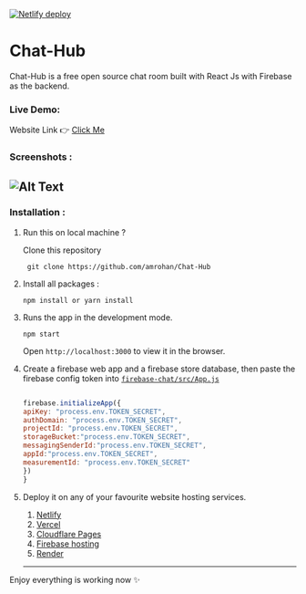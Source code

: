 

[![Netlify deploy](https://api.netlify.com/api/v1/badges/c6f44d34-0570-4ca0-9d3d-cabdaa2b3afb/deploy-status)](https://chat-hub.rohan.ml)

# Chat-Hub

Chat-Hub is a free open source chat room built with React Js with Firebase as the backend.

### Live Demo:

Website Link 👉 [Click Me](https://chat-hub.rohan.ml)

### Screenshots :

![Alt Text](https://dev-to-uploads.s3.amazonaws.com/uploads/articles/j0isihn4ve2ecz41njyv.jpg)
---

### Installation :

1. Run this on local machine ? 

    Clone this repository 
    ```
     git clone https://github.com/amrohan/Chat-Hub
    ```

2. Install all packages :

    `npm install or yarn install` 

3. Runs the app in the development mode.

    `npm start`

    Open `http://localhost:3000` to view it in the browser.

4. Create a firebase web app and a firebase store database, then paste the firebase config token into [`firebase-chat/src/App.js`](src/App.js#L12)

    ```jsx

    firebase.initializeApp({  
    apiKey: "process.env.TOKEN_SECRET",  
    authDomain: "process.env.TOKEN_SECRET",  
    projectId: "process.env.TOKEN_SECRET",  
    storageBucket:"process.env.TOKEN_SECRET",  
    messagingSenderId:"process.env.TOKEN_SECRET",  
    appId:"process.env.TOKEN_SECRET",  
    measurementId: "process.env.TOKEN_SECRET"
    })
    } 
    ```

5. Deploy it on any of your favourite website hosting services.
    1. [Netlify](https://netlify.com)
    2. [Vercel](https://vercel.com)
    3. [Cloudflare Pages](https://pages.cloudflare.com/) 
    4. [Firebase hosting](https://firebase.google.com/) 
    5. [Render](https://render.com/)
    ---

Enjoy everything is working now ✨

